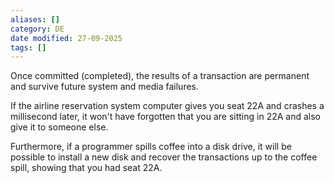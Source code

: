 ```yaml
---
aliases: []
category: DE
date modified: 27-09-2025
tags: []
---
```

Once committed (completed), the results of a transaction are permanent and survive future system and media failures. 

If the airline reservation system computer gives you seat 22A and crashes a millisecond later, it won't have forgotten that you are sitting in 22A and also give it to someone else. 

Furthermore, if a programmer spills coffee into a disk drive, it will be possible to install a new disk and recover the transactions up to the coffee spill, showing that you had seat 22A.